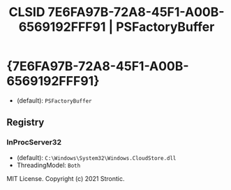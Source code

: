 ﻿---
title: "CLSID 7E6FA97B-72A8-45F1-A00B-6569192FFF91 | PSFactoryBuffer"
excerpt: What is COM-Object CLSID 7E6FA97B-72A8-45F1-A00B-6569192FFF91?
---

# {7E6FA97B-72A8-45F1-A00B-6569192FFF91}

* (default): `PSFactoryBuffer`

## Registry


### InProcServer32

* (default): `C:\Windows\System32\Windows.CloudStore.dll`
* ThreadingModel: `Both`

MIT License. Copyright (c) 2021 Strontic.


